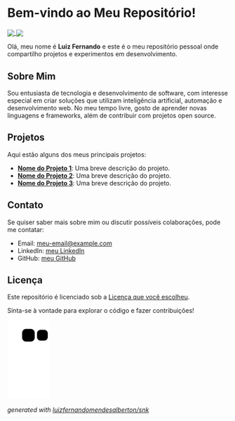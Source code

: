 
# Bem-vindo ao Meu Repositório!

<div>
  <a href="https://github.com/luizfernandomendesalberton/github-readme-stats">
  <img height=200 align="center" src="https://github-readme-stats.vercel.app/api?username=luizfernandomendesalberton&theme=ambient_gradient&show_icons=true" />
</a>
<a href="https://github.com/luizfernandomendesalberton/convoychat">
  <img height=200 align="center" src="https://github-readme-stats.vercel.app/api/top-langs?username=luizfernandomendesalberton&theme=ambient_gradient&layout=compact&langs_count=8&card_width=320" />
</a>
</div>



Olá, meu nome é **Luiz Fernando** e este é o meu repositório pessoal onde compartilho projetos e experimentos em desenvolvimento.

## Sobre Mim

Sou entusiasta de tecnologia e desenvolvimento de software, com interesse especial em criar soluções que utilizam inteligência artificial, automação e desenvolvimento web. No meu tempo livre, gosto de aprender novas linguagens e frameworks, além de contribuir com projetos open source.

## Projetos

Aqui estão alguns dos meus principais projetos:

- **[Nome do Projeto 1](link-do-projeto-1)**: Uma breve descrição do projeto.
- **[Nome do Projeto 2](link-do-projeto-2)**: Uma breve descrição do projeto.
- **[Nome do Projeto 3](link-do-projeto-3)**: Uma breve descrição do projeto.

## Contato

Se quiser saber mais sobre mim ou discutir possíveis colaborações, pode me contatar:

- Email: [meu-email@example.com](mailto:luizfernandomendesalberton@gmail.com)
- LinkedIn: [meu LinkedIn](https://www.linkedin.com/in/luiz-fernando-mendes-alberton-4b1063178/)
- GitHub: [meu GitHub](https://github.com/luizfernandomendesalberton)

## Licença

Este repositório é licenciado sob a [Licença que você escolheu](link-da-licença). 

Sinta-se à vontade para explorar o código e fazer contribuições!
<picture>
  <source media="(prefers-color-scheme: dark)" srcset="https://raw.githubusercontent.com/luizfernandomendesalberton/luizfernandomendesalberton/output/github-contribution-grid-snake-dark.svg">
  <source media="(prefers-color-scheme: light)" srcset="https://raw.githubusercontent.com/luizfernandomendesalberton/luizfernandomendesalberton/output/github-contribution-grid-snake.svg">
  <img alt="github contribution grid snake animation" src="https://raw.githubusercontent.com/luizfernandomendesalberton/luizfernandomendesalberton/output/github-contribution-grid-snake.svg">
</picture>

_generated with [luizfernandomendesalberton/snk](https://github.com/luizfernandomendesalberton/snk)_
